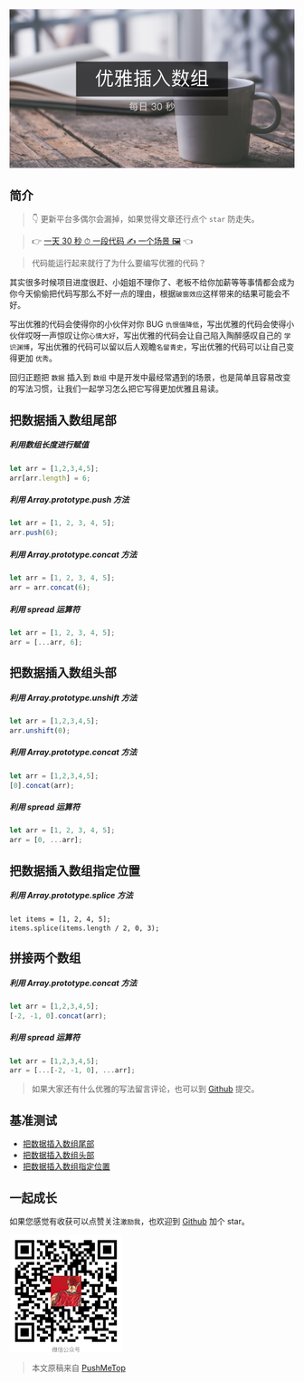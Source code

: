 <!-- # 优雅插入数组 -->

![封面](https://raw.githubusercontent.com/pushmetop/resource/master/30-seconds-for-everyday/insert-item-inside-an-array/poster.png)

## 简介

> 👇 更新平台多偶尔会漏掉，如果觉得文章还行点个 `star` 防走失。

> 👉 [一天 30 秒 ⏱ 一段代码 ✍️ 一个场景 🖼](https://github.com/pushmetop/30-seconds-for-everyday) 👈

> 代码能运行起来就行了为什么要编写优雅的代码？

其实很多时候项目进度很赶、小姐姐不理你了、老板不给你加薪等等事情都会成为你今天偷偷把代码写那么不好一点的理由，根据`破窗效应`这样带来的结果可能会不好。

写出优雅的代码会使得你的小伙伴对你 BUG `仇恨值降低`，写出优雅的代码会使得小伙伴哎呀一声惊叹让你`心情大好`，写出优雅的代码会让自己陷入陶醉感叹自己的 `学识渊博`，写出优雅的代码可以留以后人观瞻`名留青史`，写出优雅的代码可以让自己变得更加 `优秀`。

回归正题把 `数据` 插入到 `数组` 中是开发中最经常遇到的场景，也是简单且容易改变的写法习惯，让我们一起学习怎么把它写得更加优雅且易读。

## 把数据插入数组尾部

##### 利用数组长度进行赋值

```javascript
let arr = [1,2,3,4,5];
arr[arr.length] = 6;
```

##### 利用 Array.prototype.push 方法

```javascript
let arr = [1, 2, 3, 4, 5];
arr.push(6);
```

##### 利用 Array.prototype.concat 方法

```javascript
let arr = [1, 2, 3, 4, 5];
arr = arr.concat(6);
```

##### 利用 spread 运算符

```javascript
let arr = [1, 2, 3, 4, 5];
arr = [...arr, 6];
```

## 把数据插入数组头部

##### 利用 Array.prototype.unshift 方法

```javascript
let arr = [1,2,3,4,5];
arr.unshift(0);
```

##### 利用 Array.prototype.concat 方法

```javascript
let arr = [1,2,3,4,5];
[0].concat(arr);
```

##### 利用 spread 运算符

```javascript
let arr = [1, 2, 3, 4, 5];
arr = [0, ...arr];
```

## 把数据插入数组指定位置

##### 利用 Array.prototype.splice 方法

```
let items = [1, 2, 4, 5];
items.splice(items.length / 2, 0, 3);
```

## 拼接两个数组

##### 利用 Array.prototype.concat 方法

```javascript
let arr = [1,2,3,4,5];
[-2, -1, 0].concat(arr);
```

##### 利用 spread 运算符

```javascript
let arr = [1,2,3,4,5];
arr = [...[-2, -1, 0], ...arr];
```

> 如果大家还有什么优雅的写法留言评论，也可以到 [Github](https://github.com/pushmetop/30-seconds-for-everyday) 提交。

## 基准测试

* [把数据插入数组尾部](https://jsperf.com/insert-item-inside-an-array-at-the-end)
* [把数据插入数组头部](https://jsperf.com/insert-item-inside-an-array-at-the-head)
* [把数据插入数组指定位置](https://jsperf.com/insert-item-inside-an-array-at-the-merge)

## 一起成长

如果您感觉有收获可以点赞关注`激励我`，也欢迎到 [Github](https://github.com/pushmetop/30-seconds-for-everyday) 加个 star。

![微信公众号](https://raw.githubusercontent.com/pushmetop/resource/master/donate/pushmetop.png)

> 本文原稿来自 [PushMeTop](https://github.com/pushmetop)